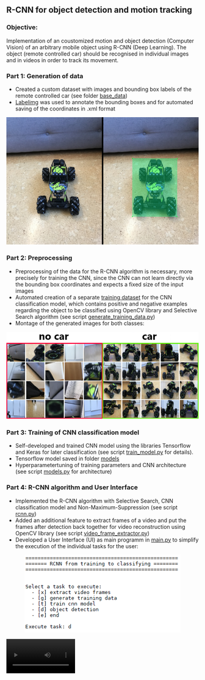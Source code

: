 ## R-CNN for object detection and motion tracking 

### Objective:
Implementation of an coustomized motion and object detection (Computer Vision) of an arbitrary mobile object using R-CNN (Deep Learning).
The object (remote controlled car) should be recognised in individual images and in videos in order to track its movement.

### Part 1: Generation of data
- Created a custom dataset with images and bounding box labels of the remote controlled car (see folder [base_data](https://github.com/nickjust/RCNN_object_detection/tree/main/base_data)) 
- [Labelimg](https://github.com/nickjust/RCNN_object_detection/tree/main/labelimg) was used to annotate the bounding boxes and for automated saving of the coordinates in .xml format 

<p align="center">
  <img src="images_readme/labeling.png">
</p>

### Part 2: Preprocessing 
- Preprocessing of the data for the R-CNN algorithm is necessary, more precisely for training the CNN, since the CNN can not learn directly via the bounding box coordinates and expects a fixed size of the input images
- Automated creation of a separate [training dataset](https://github.com/nickjust/RCNN_object_detection/tree/main/training_data) for the CNN classification model, which contains positive and negative examples regarding the object to be classified using OpenCV library and Selective Search algorithm (see script [generate_training_data.py](https://github.com/nickjust/RCNN_object_detection/blob/main/generate_training_data.py))
- Montage of the generated images for both classes:

<p align="center">
  <img src="images_readme/auto_kein_auto_datensatz.png">
</p>


### Part 3: Training of CNN classification model
- Self-developed and trained CNN model using the libraries Tensorflow and Keras for later classification (see script [train_model.py](https://github.com/nickjust/RCNN_object_detection/blob/main/train_model.py) for details). 
- Tensorflow model saved in folder [models](https://github.com/nickjust/RCNN_object_detection/tree/main/model)
- Hyperparametertuning of training parameters and CNN architecture (see script [models.py](https://github.com/nickjust/RCNN_object_detection/blob/main/models.py) for architecture)

### Part 4: R-CNN algorithm and User Interface
- Implemented the R-CNN algorithm with Selective Search, CNN classification model and Non-Maximum-Suppression (see script [rcnn.py](https://github.com/nickjust/RCNN_object_detection/blob/main/rcnn.py))
- Added an additional feature to extract frames of a video and put the frames after detection back together for video reconstruction using OpenCV library
  (see script [video_frame_extractor.py](https://github.com/nickjust/RCNN_object_detection/blob/main/video_frame_extractor.py))
- Developed a User Interface (UI) as main programm in [main.py](https://github.com/nickjust/RCNN_object_detection/blob/main/video_frame_extractor.py) to simplify the execution of the individual tasks for the user: 

<p align="center">
  <img src="images_readme/UI.png">
</p>


 <video src='https://user-images.githubusercontent.com/79932218/173042811-6f589315-abbe-4a33-9422-7f8568d06440.mp4 ' width=180/>
https://user-images.githubusercontent.com/79932218/173042811-6f589315-abbe-4a33-9422-7f8568d06440.mp4 


  
